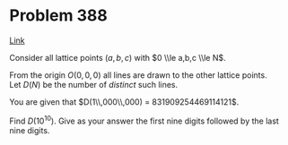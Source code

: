 # Problem 388

[Link](https://projecteuler.net/problem=388)

Consider all lattice points $(a,b,c)$ with $0 \\le a,b,c \\le N$. 

From the origin $O(0,0,0)$ all lines are drawn to the other lattice points.  
Let $D(N)$ be the number of *distinct* such lines. 

You are given that $D(1\\,000\\,000) = 831909254469114121$. 

Find $D(10^{10})$. Give as your answer the first nine digits followed by the last nine digits.